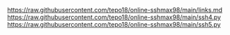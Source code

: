 
https://raw.githubusercontent.com/tepo18/online-sshmax98/main/links.md
https://raw.githubusercontent.com/tepo18/online-sshmax98/main/ssh4.py
https://raw.githubusercontent.com/tepo18/online-sshmax98/main/ssh5.py
